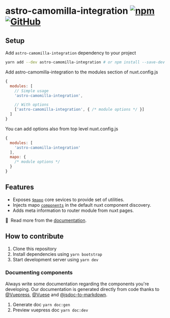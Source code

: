 # astro-camomilla-integration [![npm](https://img.shields.io/npm/v/astro-camomilla-integration?style=flat-square)](https://www.npmjs.com/package/astro-camomilla-integration) [![GitHub](https://img.shields.io/badge/license-MIT-green?style=flat-square)](https://github.com/lotrekagency/astro-camomilla-integration/blob/master/LICENSE.md)

## Setup
Add `astro-camomilla-integration` dependency to your project
```sh
yarn add --dev astro-camomilla-integration # or npm install --save-dev astro-camomilla-integration
```
Add astro-camomilla-integration to the modules section of nuxt.config.js
```js
{
  modules: [
    // Simple usage
    'astro-camomilla-integration',

    // With options
    ['astro-camomilla-integration', { /* module options */ }]
  ]
}
```
 
 You can add options also from top level nuxt.config.js

```js
{
  modules: [
    'astro-camomilla-integration'
  ],
  mapo: {
    /* module options */
  }
}
```
## Features

- Exposes [`$mapo`](https://lotrekagency.github.io/mapo/core/) core sevices to provide set of utilities.
- Injects mapo [`components`](https://lotrekagency.github.io/mapo/components/) in the default nuxt component discovery.
- Adds meta information to router module from nuxt pages.

📑 &nbsp;Read more from the [documentation](https://lotrekagency.github.io/mapo/).

## How to contribute

1. Clone this repository
2. Install dependencies using `yarn bootstrap`
3. Start development server using `yarn dev`

### Documenting components
Always write some documentation regarding the components you're developing.
Our documentation is generated directly from code thanks to [@Vuepress](https://vuepress.vuejs.org/), [@Vuese](https://vuese.org/) and [@jsdoc-to-markdown](https://github.com/jsdoc2md/jsdoc-to-markdown#readme).

1. Generate doc `yarn doc:gen`
2. Preview vuepress doc `yarn doc:dev`

